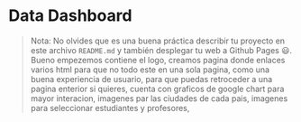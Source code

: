 # Data Dashboard
> Nota: No olvides que es una buena práctica describir tu proyecto en este
> archivo `README.md` y también desplegar tu web a Github Pages :smiley:.
Bueno empezemos contiene el logo, creamos pagina donde enlaces varios html para que no todo este en una sola pagina,
como una buena experiencia de usuario, para que puedas retroceder a una pagina enterior si quieres,
cuenta con graficos de google chart para mayor interacion, imagenes par las ciudades de cada pais, 
imagenes para seleccionar estudiantes y profesores,

